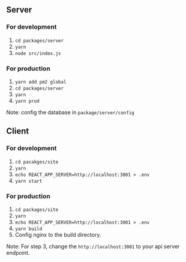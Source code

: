 ## Server

### For development

1. `cd packages/server`
2. `yarn`
3. `node src/index.js`

### For production

1. `yarn add pm2 global`
2. `cd packages/server`
3. `yarn`
4. `yarn prod`

Note: config the database in `package/server/config`

## Client

### For development

1. `cd pacakges/site`
2. `yarn`
3. `echo REACT_APP_SERVER=http://localhost:3001 > .env`
4. `yarn start`

### For production

1. `cd packages/site`
2. `yarn`
3. `echo REACT_APP_SERVER=http://localhost:3001 > .env`
4. `yarn build`
5. Config nginx to the build directory.

Note: For step 3, change the `http://localhost:3001` to your api server endpoint.

